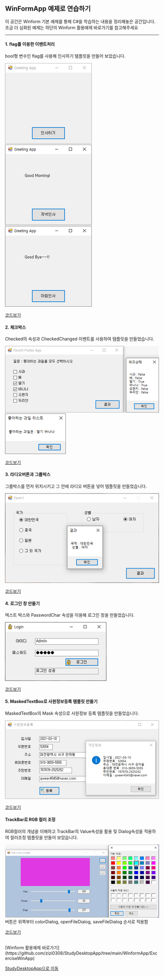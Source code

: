 ## WinFormApp 예제로 연습하기

이 공간은 Winform 기본 예제를 통해 C#을 학습하는 내용을 정리해놓은 공간입니다. 조금 더 심화된 예제는 하단의 Winform 활용예제 바로가기를 참고해주세요

----------

#### 1. flag를 이용한 이벤트처리
bool형 변수인 flag를 사용해 인사하기 템플릿을 만들어 보았습니다.

![flag_Images_1](https://github.com/zizi0308/StudyDesktopApp/blob/main/images/img_20210313_150341_001.png)
![flag_Images_2](https://github.com/zizi0308/StudyDesktopApp/blob/main/images/img_20210313_150306_001.png)
![flag_Images_3](https://github.com/zizi0308/StudyDesktopApp/blob/main/images/img_20210313_150323_001.png)

[코드보기](https://github.com/zizi0308/StudyDesktopApp/blob/main/WinformApp/PracticeWinApp/FlagWinApp/Form1.cs)




#### 2. 체크박스
Checked의 속성과 CheckedChanged 이벤트를 사용하여 템플릿을 만들었습니다.

![CheckBox_Images_1](https://github.com/zizi0308/StudyDesktopApp/blob/main/images/img_20210313_150304_001.png)
![CheckBox_Images_2](https://github.com/zizi0308/StudyDesktopApp/blob/main/images/img_20210313_150335_001.png)

[코드보기](https://github.com/zizi0308/StudyDesktopApp/blob/main/WinformApp/PracticeWinApp/CheckBoxWinApp/FrmMain.cs)




#### 3. 라디오버튼과 그룹박스
그룹박스를 먼저 위치시키고 그 안에 라디오 버튼을 넣어 템플릿을 만들었습니다.

![RadioButton_Image](https://github.com/zizi0308/StudyDesktopApp/blob/main/images/img_20210313_150321_001.png)

[코드보기](https://github.com/zizi0308/StudyDesktopApp/blob/main/WinformApp/PracticeWinApp/RadioWinApp/FrmMain.cs)




#### 4. 로그인 창 만들기
텍스트 박스와 PasswordChar 속성을 이용해 로그인 창을 만들었습니다.

![Login_Image](https://github.com/zizi0308/StudyDesktopApp/blob/main/images/img_20210309_170357_001.png)

[코드보기](https://github.com/zizi0308/StudyDesktopApp/blob/main/WinformApp/PracticeWinApp/LoginApp/FrmLogin.cs)




#### 5. MaskedTextBox로 사원정보등록 템플릿 만들기
MaskedTextBox의 Mask 속성으로 사원정보 등록 템플릿을 만들었습니다.

![MaskedTextBox_Image](https://github.com/zizi0308/StudyDesktopApp/blob/main/images/img_20210313_150321_002.png)

[코드보기](https://github.com/zizi0308/StudyDesktopApp/blob/main/WinformApp/PracticeWinApp/MaskedtextApp/FrmMain.cs)




#### TrackBar로 RGB 컬러 조정
RGB컬러의 개념을 이해하고 TrackBar의 Value속성을 활용 및 Dialog속성을 적용하여 컬러조정 템플릿을 만들어 보았습니다.

![TrackBar_Image](https://github.com/zizi0308/StudyDesktopApp/blob/main/images/img_20210313_150315_001.png)
<br/>버튼은 위쪽부터 colorDialog, openFileDialog, saveFileDialog 순서로 적용함

[코드보기](https://github.com/zizi0308/StudyDesktopApp/blob/main/WinformApp/PracticeWinApp/ColorChangeApp/FrmMain.cs)

<br/>
[Winform 활용예제 바로가기](https://github.com/zizi0308/StudyDesktopApp/tree/main/WinformApp/ExcerciseWinApp)


[StudyDesktopApp으로 이동](https://github.com/zizi0308/StudyDesktopApp)



